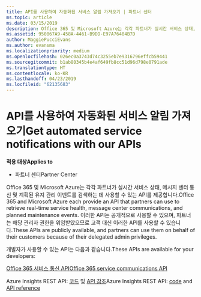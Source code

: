 ```yaml
---
title: API를 사용하여 자동화된 서비스 알림 가져오기 | 파트너 센터
ms.topic: article
ms.date: 03/15/2019
description: Office 365 및 Microsoft Azure는 각각 파트너가 실시간 서비스 상태, 메시지 센터 통신 및 계획된 유지 관리 이벤트를 검색하는 데 사용할 수 있는 API를 제공합니다.
ms.assetid: 950867A9-458A-4461-B9DD-E97A76404B7D
author: MaggiePucciEvans
ms.author: evansma
ms.localizationpriority: medium
ms.openlocfilehash: 026ec0a3743d74c3255eb7e9316796effcb59441
ms.sourcegitcommit: b1ab80345b4e4af649fb8cc51d96d798e0791ade
ms.translationtype: HT
ms.contentlocale: ko-KR
ms.lasthandoff: 04/23/2019
ms.locfileid: "62135683"
---
```

# <a name="get-automated-service-notifications-with-our-apis"></a><span data-ttu-id="e6742-103">API를 사용하여 자동화된 서비스 알림 가져오기</span><span class="sxs-lookup"><span data-stu-id="e6742-103">Get automated service notifications with our APIs</span></span>

<span data-ttu-id="e6742-104">**적용 대상**</span><span class="sxs-lookup"><span data-stu-id="e6742-104">**Applies to**</span></span>

-  <span data-ttu-id="e6742-105">파트너 센터</span><span class="sxs-lookup"><span data-stu-id="e6742-105">Partner Center</span></span>

<span data-ttu-id="e6742-106">Office 365 및 Microsoft Azure는 각각 파트너가 실시간 서비스 상태, 메시지 센터 통신 및 계획된 유지 관리 이벤트를 검색하는 데 사용할 수 있는 API를 제공합니다.</span><span class="sxs-lookup"><span data-stu-id="e6742-106">Office 365 and Microsoft Azure each provide an API that partners can use to retrieve real-time service health, message center communications, and planned maintenance events.</span></span> <span data-ttu-id="e6742-107">이러한 API는 공개적으로 사용할 수 있으며, 파트너는 해당 관리자 권한을 위임받았으므로 고객 대신 이러한 API를 사용할 수 있습니다.</span><span class="sxs-lookup"><span data-stu-id="e6742-107">These APIs are publicly available, and partners can use them on behalf of their customers because of their delegated admin privileges.</span></span>

<span data-ttu-id="e6742-108">개발자가 사용할 수 있는 API는 다음과 같습니다.</span><span class="sxs-lookup"><span data-stu-id="e6742-108">These APIs are available for your developers:</span></span>

[<span data-ttu-id="e6742-109">Office 365 서비스 통신 API</span><span class="sxs-lookup"><span data-stu-id="e6742-109">Office 365 service communications API</span></span>](https://go.microsoft.com/fwlink/p/?LinkId=616899)

<span data-ttu-id="e6742-110">Azure Insights REST API: [코드](https://go.microsoft.com/fwlink/p/?LinkId=617299) 및 [API 참조](https://go.microsoft.com/fwlink/p/?LinkId=617300)</span><span class="sxs-lookup"><span data-stu-id="e6742-110">Azure Insights REST API: [code](https://go.microsoft.com/fwlink/p/?LinkId=617299) and [API reference](https://go.microsoft.com/fwlink/p/?LinkId=617300)</span></span>

 

 



